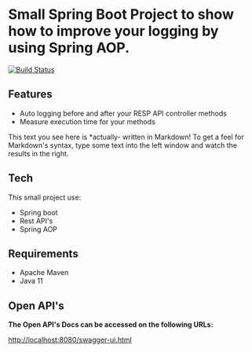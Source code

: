 # Small Spring Boot Project to show how to improve your logging by using Spring AOP.



[![Build Status](https://travis-ci.org/joemccann/dillinger.svg?branch=master)](https://travis-ci.org/joemccann/dillinger)

## Features

- Auto logging before and after your RESP API controller methods
- Measure execution time for your methods

This text you see here is *actually- written in Markdown! To get a feel
for Markdown's syntax, type some text into the left window and
watch the results in the right.

## Tech

This small project use:

- Spring boot
- Rest API's
- Spring AOP

## Requirements

- Apache Maven
- Java 11

## Open API's

**The Open API's Docs can be accessed on the following URLs:**

[http://localhost:8080/swagger-ui.html](http://localhost:8080/swagger-ui.html)